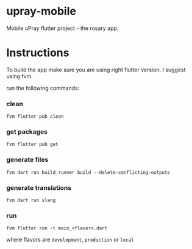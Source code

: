 # upray-mobile

Mobile uPray flutter project - the rosary app.

# Instructions

To build the app make sure you are using right flutter version. I suggest using fvm.

run the following commands:

### clean

`fvm flutter pub clean`

### get packages

`fvm flutter pub get`

### generate files

`fvm dart run build_runner build --delete-conflicting-outputs`

### generate translations

`fvm dart run slang`

### run

`fvm flutter run -t main_<flavor>.dart`

where flavors are
`development`, `production` or `local`